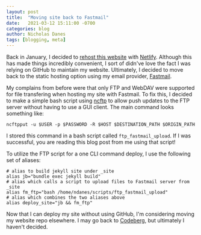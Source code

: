 ```yaml
---
layout: post
title:  "Moving site back to Fastmail"
date:   2021-03-12 15:11:00 -0700
categories: blog
author: Nicholas Danes
tags: [blogging, meta]
---
```


Back in January, I decided to [rehost this website](https://ndanes.com/blog/2021/01/23/moving-site-to-netlify/) with [Netlify](https://netlify.com). Although this has made things incredibly convenient, I sort of didn've love the fact I was relying on GitHub to maintain my website. Ultimately, I decided to move back to the static hosting option using my email provider, [Fastmail](https://fastmail.com).

My complains from before were that only FTP and WebDAV were supported for file transfering when hosting my site with Fastmail. To fix this, I decided to make a simple bash script using [ncftp](https://www.ncftp.com/ncftp/doc/ncftpput.html) to allow push updates to the FTP server without having to use a GUI client. The main command looks something like:


	ncftpput -u $USER -p $PASSWORD -R $HOST $DESTINATION_PATH $ORIGIN_PATH


I stored this command in a bash script called <code>ftp_fastmail_upload</code>. If I was successful, you are reading this blog post from me using that script!

To utilize the FTP script for a one CLI command deploy, I use the following set of aliases:

	# alias to build jekyll site under _site
	alias jb="bundle exec jekyll build"
	# alias which calls a script to upload files to Fastmail server from _site
	alias fm_ftp="bash /home/ndanes/scripts/ftp_fastmail_upload"
	# alias which combines the two aliases above
	alias deploy_site="jb && fm_ftp"


Now that I can deploy my site without using GitHub, I'm considering moving my website repo elsewhere. I may go back to [Codeberg](https://codeberg.org), but ultimately I haven't decided.
